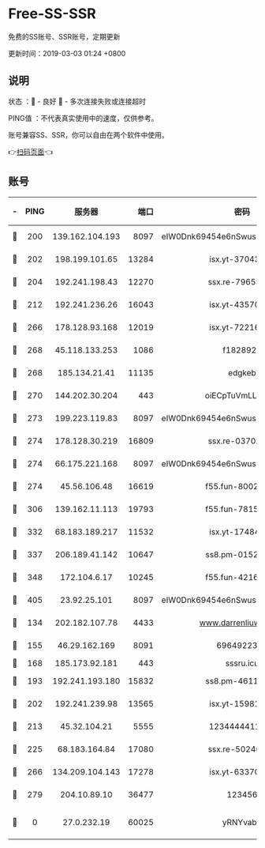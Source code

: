 # Free-SS-SSR

免费的SS账号、SSR账号，定期更新

更新时间：2019-03-03 01:24 +0800

## 说明

状态     ：🙂 - 良好 🙁 - 多次连接失败或连接超时

PING值   ：不代表真实使用中的速度，仅供参考。

账号兼容SS、SSR，你可以自由在两个软件中使用。

👉[扫码页面](https://liesauer.github.io/free-ss-ssr.github.io/)👈

## 账号

|-|PING|服务器|端口|密码|加密方式|区域|
|:----:|:----:|:-----:|-----:|:----:|:----:|:----:|
|🙂|200|139.162.104.193|8097|eIW0Dnk69454e6nSwuspv9DmS201tQ0D|aes-256-cfb|JP|
|🙂|202|198.199.101.65|13284|isx.yt-37043083|aes-256-cfb|US|
|🙂|204|192.241.198.43|12270|ssx.re-79653159|aes-256-cfb|US|
|🙂|212|192.241.236.26|16043|isx.yt-43570413|aes-256-cfb|US|
|🙂|266|178.128.93.168|12019|isx.yt-72216757|aes-256-cfb|SG|
|🙂|268|45.118.133.253|1086|f1828920|aes-256-cfb|SG|
|🙂|268|185.134.21.41|11135|edgkeb|aes-256-cfb|GB|
|🙂|270|144.202.30.204|443|oiECpTuVmLLxk4Ts|aes-256-cfb|US|
|🙂|273|199.223.119.83|8097|eIW0Dnk69454e6nSwuspv9DmS201tQ0D|aes-256-cfb|US|
|🙂|274|178.128.30.219|16809|ssx.re-03702185|aes-256-cfb|SG|
|🙂|274|66.175.221.168|8097|eIW0Dnk69454e6nSwuspv9DmS201tQ0D|aes-256-cfb|US|
|🙂|274|45.56.106.48|16619|f55.fun-80021142|aes-256-cfb|US|
|🙂|306|139.162.11.113|19793|f55.fun-78151290|aes-256-cfb|SG|
|🙂|332|68.183.189.217|11532|isx.yt-17484658|aes-256-cfb|SG|
|🙂|337|206.189.41.142|10647|ss8.pm-01527155|aes-256-cfb|SG|
|🙂|348|172.104.6.17|10245|f55.fun-42164913|aes-256-cfb|US|
|🙂|405|23.92.25.101|8097|eIW0Dnk69454e6nSwuspv9DmS201tQ0D|aes-256-cfb|US|
|🙂|134|202.182.107.78|4433|www.darrenliuwei.com|aes-256-cfb|JP|
|🙂|155|46.29.162.169|8091|6964922356|aes-256-cfb|RU|
|🙂|168|185.173.92.181|443|sssru.icu|rc4-md5|RU|
|🙂|193|192.241.193.180|15832|ss8.pm-46115453|aes-256-cfb|US|
|🙂|202|192.241.239.98|13565|isx.yt-15981055|aes-256-cfb|US|
|🙂|213|45.32.104.21|5555|1234444411111|aes-256-cfb|SG|
|🙂|225|68.183.164.84|17080|ssx.re-50240519|aes-256-cfb|US|
|🙂|266|134.209.104.143|17278|isx.yt-63370045|aes-256-cfb|SG|
|🙂|279|204.10.89.10|36477|123456|aes-256-cfb|US|
|🙁|0|27.0.232.19|60025|yRNYvabB|xchacha20-ietf-poly1305|HK|
